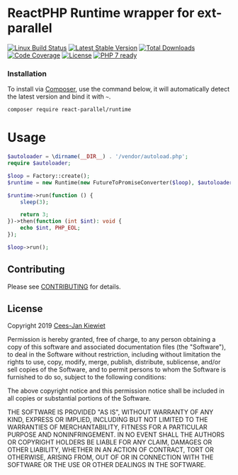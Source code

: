 # ReactPHP Runtime wrapper for ext-parallel

[![Linux Build Status](https://travis-ci.com/Reactphp-parallel/runtime.png)](https://travis-ci.com/Reactphp-parallel/runtime)
[![Latest Stable Version](https://poser.pugx.org/React-parallel/runtime/v/stable.png)](https://packagist.org/packages/React-parallel/runtime)
[![Total Downloads](https://poser.pugx.org/React-parallel/runtime/downloads.png)](https://packagist.org/packages/React-parallel/runtime)
[![Code Coverage](https://scrutinizer-ci.com/g/Reactphp-parallel/runtime/badges/coverage.png?b=master)](https://scrutinizer-ci.com/g/Reactphp-parallel/runtime/?branch=master)
[![License](https://poser.pugx.org/React-parallel/runtime/license.png)](https://packagist.org/packages/react-parallel/runtime)
[![PHP 7 ready](http://php7ready.timesplinter.ch/Reactphp-parallel/runtime/badge.svg)](https://travis-ci.org/Reactphp-parallel/runtime)

### Installation ###

To install via [Composer](http://getcomposer.org/), use the command below, it will automatically detect the latest version and bind it with `~`.

```
composer require react-parallel/runtime 
```

# Usage

```php
$autoloader = \dirname(__DIR__) . '/vendor/autoload.php';
require $autoloader;

$loop = Factory::create();
$runtime = new Runtime(new FutureToPromiseConverter($loop), $autoloader);

$runtime->run(function () {
    sleep(3);

    return 3;
})->then(function (int $int): void {
    echo $int, PHP_EOL;
});

$loop->run();
```

## Contributing ##

Please see [CONTRIBUTING](CONTRIBUTING.md) for details.

## License ##

Copyright 2019 [Cees-Jan Kiewiet](http://wyrihaximus.net/)

Permission is hereby granted, free of charge, to any person
obtaining a copy of this software and associated documentation
files (the "Software"), to deal in the Software without
restriction, including without limitation the rights to use,
copy, modify, merge, publish, distribute, sublicense, and/or sell
copies of the Software, and to permit persons to whom the
Software is furnished to do so, subject to the following
conditions:

The above copyright notice and this permission notice shall be
included in all copies or substantial portions of the Software.

THE SOFTWARE IS PROVIDED "AS IS", WITHOUT WARRANTY OF ANY KIND,
EXPRESS OR IMPLIED, INCLUDING BUT NOT LIMITED TO THE WARRANTIES
OF MERCHANTABILITY, FITNESS FOR A PARTICULAR PURPOSE AND
NONINFRINGEMENT. IN NO EVENT SHALL THE AUTHORS OR COPYRIGHT
HOLDERS BE LIABLE FOR ANY CLAIM, DAMAGES OR OTHER LIABILITY,
WHETHER IN AN ACTION OF CONTRACT, TORT OR OTHERWISE, ARISING
FROM, OUT OF OR IN CONNECTION WITH THE SOFTWARE OR THE USE OR
OTHER DEALINGS IN THE SOFTWARE.
